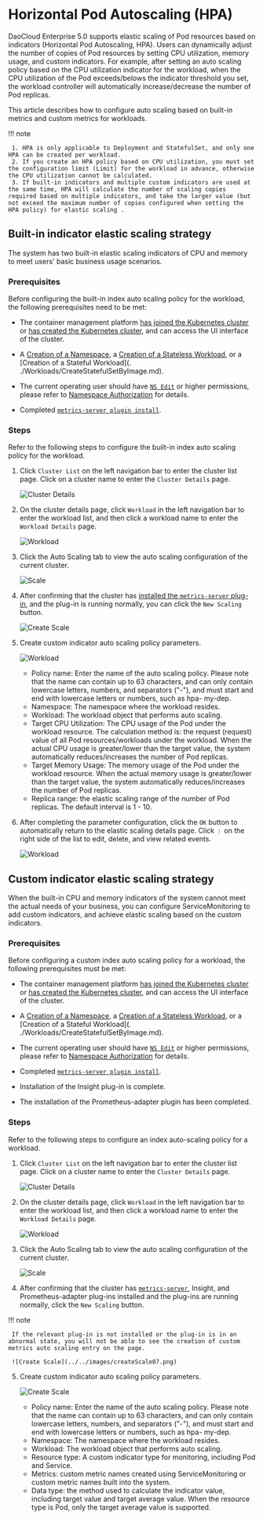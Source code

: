 # Horizontal Pod Autoscaling (HPA)

DaoCloud Enterprise 5.0 supports elastic scaling of Pod resources based on indicators (Horizontal Pod Autoscaling, HPA).
Users can dynamically adjust the number of copies of Pod resources by setting CPU utilization, memory usage, and custom indicators.
For example, after setting an auto scaling policy based on the CPU utilization indicator for the workload, when the CPU utilization of the Pod exceeds/belows the indicator threshold you set, the workload controller will automatically increase/decrease the number of Pod replicas.

This article describes how to configure auto scaling based on built-in metrics and custom metrics for workloads.

!!! note

     1. HPA is only applicable to Deployment and StatefulSet, and only one HPA can be created per workload.
     2. If you create an HPA policy based on CPU utilization, you must set the configuration limit (Limit) for the workload in advance, otherwise the CPU utilization cannot be calculated.
     3. If built-in indicators and multiple custom indicators are used at the same time, HPA will calculate the number of scaling copies required based on multiple indicators, and take the larger value (but not exceed the maximum number of copies configured when setting the HPA policy) for elastic scaling .

## Built-in indicator elastic scaling strategy

The system has two built-in elastic scaling indicators of CPU and memory to meet users' basic business usage scenarios.

### Prerequisites

Before configuring the built-in index auto scaling policy for the workload, the following prerequisites need to be met:

- The container management platform [has joined the Kubernetes cluster](../Clusters/JoinACluster.md) or [has created the Kubernetes cluster](../Clusters/CreateCluster.md), and can access the UI interface of the cluster.

- A [Creation of a Namespace](../Namespaces/createtens.md), a [Creation of a Stateless Workload](../Workloads/CreateDeploymentByImage.md), or a [Creation of a Stateful Workload](. ./Workloads/CreateStatefulSetByImage.md).

- The current operating user should have [`NS Edit`](../Permissions/PermissionBrief.md#ns-edit) or higher permissions, please refer to [Namespace Authorization](../Namespaces/createns.md) for details.

- Completed [`metrics-server plugin install`](Install-metrics-server.md).

### Steps

Refer to the following steps to configure the built-in index auto scaling policy for the workload.

1. Click `Cluster List` on the left navigation bar to enter the cluster list page. Click on a cluster name to enter the `Cluster Details` page.

     ![Cluster Details](../../images/deploy01.png)

2. On the cluster details page, click `Workload` in the left navigation bar to enter the workload list, and then click a workload name to enter the `Workload Details` page.

     ![Workload](../../images/createScale.png)

3. Click the Auto Scaling tab to view the auto scaling configuration of the current cluster.

     ![Scale](../../images/createScale02.png)

4. After confirming that the cluster has [installed the `metrics-server` plug-in](Install-metrics-server.md), and the plug-in is running normally, you can click the `New Scaling` button.

     ![Create Scale](../../images/createScale07.png)

5. Create custom indicator auto scaling policy parameters.

     ![Workload](../../images/createScale08.png)

     - Policy name: Enter the name of the auto scaling policy. Please note that the name can contain up to 63 characters, and can only contain lowercase letters, numbers, and separators ("-"), and must start and end with lowercase letters or numbers, such as hpa- my-dep.
     - Namespace: The namespace where the workload resides.
     - Workload: The workload object that performs auto scaling.
     - Target CPU Utilization: The CPU usage of the Pod under the workload resource. The calculation method is: the request (request) value of all Pod resources/workloads under the workload. When the actual CPU usage is greater/lower than the target value, the system automatically reduces/increases the number of Pod replicas.
     - Target Memory Usage: The memory usage of the Pod under the workload resource. When the actual memory usage is greater/lower than the target value, the system automatically reduces/increases the number of Pod replicas.
     - Replica range: the elastic scaling range of the number of Pod replicas. The default interval is 1 - 10.

6. After completing the parameter configuration, click the `OK` button to automatically return to the elastic scaling details page. Click `⋮` on the right side of the list to edit, delete, and view related events.

     ![Workload](../../images/createScale09.png)

## Custom indicator elastic scaling strategy

When the built-in CPU and memory indicators of the system cannot meet the actual needs of your business, you can configure ServiceMonitoring to add custom indicators, and achieve elastic scaling based on the custom indicators.

### Prerequisites

Before configuring a custom index auto scaling policy for a workload, the following prerequisites must be met:

- The container management platform [has joined the Kubernetes cluster](../Clusters/JoinACluster.md) or [has created the Kubernetes cluster](../Clusters/CreateCluster.md), and can access the UI interface of the cluster.

- A [Creation of a Namespace](../Namespaces/createtens.md), a [Creation of a Stateless Workload](../Workloads/CreateDeploymentByImage.md), or a [Creation of a Stateful Workload](. ./Workloads/CreateStatefulSetByImage.md).

- The current operating user should have [`NS Edit`](../Permissions/PermissionBrief.md#ns-edit) or higher permissions, please refer to [Namespace Authorization](../Namespaces/createns.md) for details.

- Completed [`metrics-server plugin install`](Install-metrics-server.md).
- Installation of the Insight plug-in is complete.
- The installation of the Prometheus-adapter plugin has been completed.

### Steps

Refer to the following steps to configure an index auto-scaling policy for a workload.

1. Click `Cluster List` on the left navigation bar to enter the cluster list page. Click on a cluster name to enter the `Cluster Details` page.

     ![Cluster Details](../../images/deploy01.png)

2. On the cluster details page, click `Workload` in the left navigation bar to enter the workload list, and then click a workload name to enter the `Workload Details` page.

     ![Workload](../../images/createScale.png)

3. Click the Auto Scaling tab to view the auto scaling configuration of the current cluster.

     ![Scale](../../images/createScale02.png)
4. After confirming that the cluster has [`metrics-server`](Install-metrics-server.md), Insight, and Prometheus-adapter plug-ins installed and the plug-ins are running normally, click the `New Scaling` button.

!!! note

     If the relevant plug-in is not installed or the plug-in is in an abnormal state, you will not be able to see the creation of custom metrics auto scaling entry on the page.

     ![Create Scale](../../images/createScale07.png)
5. Create custom indicator auto scaling policy parameters.

     ![Create Scale](../../images/createScale10.png)

     - Policy name: Enter the name of the auto scaling policy. Please note that the name can contain up to 63 characters, and can only contain lowercase letters, numbers, and separators ("-"), and must start and end with lowercase letters or numbers, such as hpa- my-dep.
     - Namespace: The namespace where the workload resides.
     - Workload: The workload object that performs auto scaling.
     - Resource type: A custom indicator type for monitoring, including Pod and Service.
     - Metrics: custom metric names created using ServiceMonitoring or custom metric names built into the system.
     - Data type: the method used to calculate the indicator value, including target value and target average value. When the resource type is Pod, only the target average value is supported.